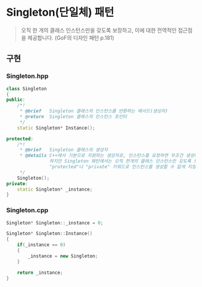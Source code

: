 # Singleton(단일체) 패턴

> 오직 한 개의 클래스 인스턴스만을 갖도록 보장하고, 이에 대한 전역적인 접근점을 제공합니다. (GoF의 디자인 패턴 p.181)

## 구현
### Singleton.hpp
```c++
class Singleton
{
public:
    /*!
     * @brief   Singleton 클래스의 인스턴스를 반환하는 메서드(생성자)
     * @return  Singleton 클래스의 인스턴스 포인터
     */
    static Singleton* Instance();

protected:
    /*!
     * @brief   Singleton 클래스의 생성자
     * @details C++에서 기본으로 지원하는 생성자로, 인스턴스를 요청하면 무조건 생성해준다.
                하지만 Singleton 패턴에서는 오직 한개의 클래스 인스턴스만 갖도록 보장해야하기 때문에
                "protected"나 "private" 키워드로 인스턴스를 생성할 수 없게 지정한다.
     */
    Singleton();
private:
    static Singleton* _instance;
}
```
### Singleton.cpp
```c++
Singleton* Singleton::_instance = 0;

Singleton* Singleton::Instance()
{
    if(_instance == 0)
    {
        _instance = new Singleton;
    }

    return _instance;
}
```